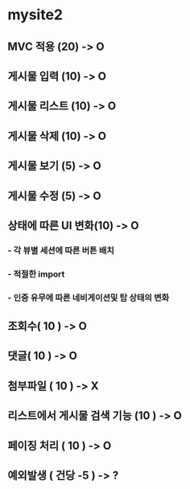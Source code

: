 # mysite2
## MVC 적용 (20) -> O 
## 게시물 입력 (10) -> O 
## 게시물 리스트 (10) -> O 
## 게시물 삭제 (10) -> O 
## 게시물 보기 (5) -> O 
## 게시물 수정 (5) -> O 
## 상태에 따른 UI 변화(10) -> O  
###      -  각 뷰별 세션에 따른 버튼 배치
###      -  적절한 import
###      -  인증 유무에 따른 네비게이션및 탑 상태의 변화 
## 조회수( 10 ) -> O 
## 댓글( 10 ) -> O 
## 첨부파일 ( 10 ) -> X
## 리스트에서 게시물 검색 기능 (10 ) -> O 
## 페이징 처리 ( 10 ) -> O 
## 예외발생 ( 건당 -5 ) -> ?
